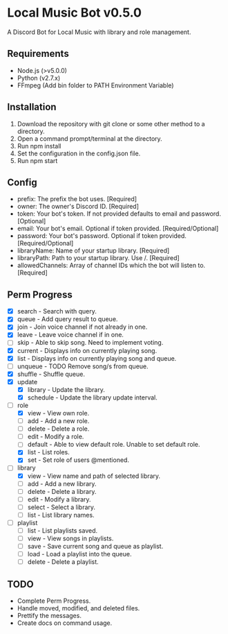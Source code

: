 # Local Music Bot v0.5.0
A Discord Bot for Local Music with library and role management.

## Requirements
- Node.js (>v5.0.0)
- Python (v2.7.x)
- FFmpeg (Add bin folder to PATH Environment Variable)

## Installation
1. Download the repository with git clone or some other method to a directory.
2. Open a command prompt/terminal at the directory.
3. Run npm install
4. Set the configuration in the config.json file.
5. Run npm start

## Config
- prefix: The prefix the bot uses. [Required]
- owner: The owner's Discord ID. [Required]
- token: Your bot's token. If not provided defaults to email and password. [Optional]
- email: Your bot's email. Optional if token provided. [Required/Optional]
- password: Your bot's password. Optional if token provided. [Required/Optional]
- libraryName: Name of your startup library. [Required]
- libraryPath: Path to your startup library. Use /. [Required]
- allowedChannels: Array of channel IDs which the bot will listen to. [Required]

## Perm Progress
- [x] search - Search with query.
- [x] queue - Add query result to queue.
- [x] join - Join voice channel if not already in one.
- [x] leave - Leave voice channel if in one.
- [ ] skip - Able to skip song. Need to implement voting.
- [x] current - Displays info on currently playing song.
- [x] list - Displays info on currently playing song and queue.
- [ ] unqueue - TODO Remove song/s from queue.
- [x] shuffle - Shuffle queue.
- [x] update
    * [x] library - Update the library.
    * [x] schedule - Update the library update interval.
- [ ] role
    * [x] view - View own role.
    * [ ] add - Add a new role.
    * [ ] delete - Delete a role.
    * [ ] edit - Modify a role.
    * [ ] default - Able to view default role. Unable to set default role.
    * [x] list - List roles.
    * [x] set - Set role of users @mentioned.
- [ ] library
    * [x] view - View name and path of selected library.
    * [ ] add - Add a new library.
    * [ ] delete - Delete a library.
    * [ ] edit - Modify a library.
    * [ ] select - Select a library.
    * [ ] list - List library names.
- [ ] playlist
    * [ ] list - List playlists saved.
    * [ ] view - View songs in playlists.
    * [ ] save - Save current song and queue as playlist.
    * [ ] load - Load a playlist into the queue.
    * [ ] delete - Delete a playlist.

## TODO
- Complete Perm Progress.
- Handle moved, modified, and deleted files.
- Prettify the messages.
- Create docs on command usage.